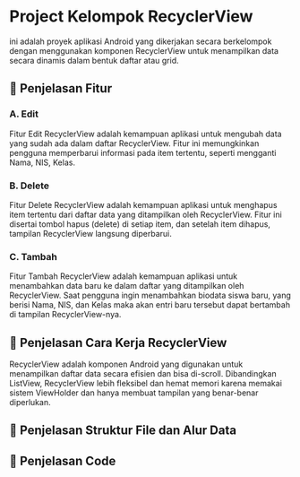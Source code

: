 # Project Kelompok RecyclerView

ini adalah proyek aplikasi Android yang dikerjakan secara berkelompok dengan menggunakan komponen RecyclerView untuk menampilkan data secara dinamis dalam bentuk daftar atau grid.

## 📱 Penjelasan Fitur
### A. Edit 
Fitur Edit RecyclerView adalah kemampuan aplikasi untuk mengubah data yang sudah ada dalam daftar RecyclerView. Fitur ini memungkinkan pengguna memperbarui informasi pada item tertentu, seperti mengganti Nama, NIS, Kelas.
### B. Delete
Fitur Delete RecyclerView adalah kemampuan aplikasi untuk menghapus item tertentu dari daftar data yang ditampilkan oleh RecyclerView. Fitur ini disertai tombol hapus (delete) di setiap item, dan setelah item dihapus, tampilan RecyclerView langsung diperbarui.
### C. Tambah
Fitur Tambah RecyclerView adalah kemampuan aplikasi untuk menambahkan data baru ke dalam daftar yang ditampilkan oleh RecyclerView. Saat pengguna ingin menambahkan biodata siswa baru, yang berisi Nama, NIS, dan Kelas maka akan entri baru tersebut dapat bertambah di tampilan RecyclerView-nya.

## 🤖 Penjelasan Cara Kerja RecyclerView 
RecyclerView adalah komponen Android yang digunakan untuk menampilkan daftar data secara efisien dan bisa di-scroll. Dibandingkan ListView, RecyclerView lebih fleksibel dan hemat memori karena memakai sistem ViewHolder dan hanya membuat tampilan yang benar-benar diperlukan.


## 📂 Penjelasan Struktur File dan Alur Data

## 🧩 Penjelasan Code
